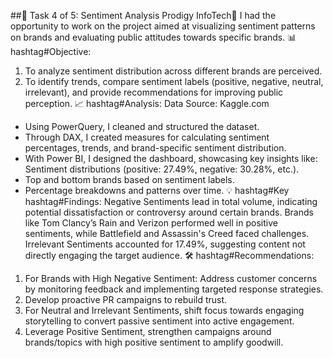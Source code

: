 ##🎯 Task 4 of 5: Sentiment Analysis Prodigy InfoTech🎯
I had the opportunity to work on the project aimed at visualizing sentiment patterns on brands and evaluating public attitudes towards specific brands.
📊 hashtag#Objective:
1. To analyze sentiment distribution across different brands are perceived.
2. To identify trends, compare sentiment labels (positive, negative, neutral, irrelevant), and provide recommendations for improving public perception.
📈 hashtag#Analysis:
Data Source: Kaggle.com
- Using PowerQuery, I cleaned and structured the dataset.
- Through DAX, I created measures for calculating sentiment percentages, trends, and brand-specific sentiment distribution.
- With Power BI, I designed the dashboard, showcasing key insights like:
Sentiment distributions (positive: 27.49%, negative: 30.28%, etc.).
- Top and bottom brands based on sentiment labels.
- Percentage breakdowns and patterns over time.
💡 hashtag#Key hashtag#Findings:
Negative Sentiments lead in total volume, indicating potential dissatisfaction or controversy around certain brands.
Brands like Tom Clancy’s Rain and Verizon performed well in positive sentiments, while Battlefield and Assassin's Creed faced challenges.
Irrelevant Sentiments accounted for 17.49%, suggesting content not directly engaging the target audience.
🛠 hashtag#Recommendations:
1. For Brands with High Negative Sentiment:
Address customer concerns by monitoring feedback and implementing targeted response strategies.
2. Develop proactive PR campaigns to rebuild trust.
3. For Neutral and Irrelevant Sentiments, shift focus towards engaging storytelling to convert passive sentiment into active engagement.
4. Leverage Positive Sentiment, strengthen campaigns around brands/topics with high positive sentiment to amplify goodwill.
